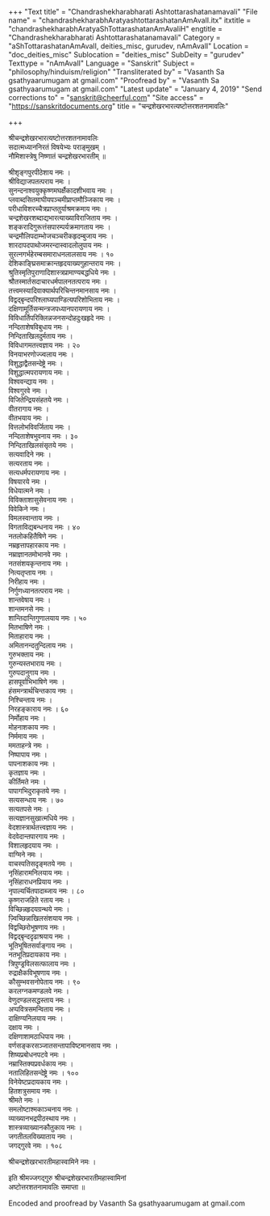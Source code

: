 +++
"Text title" = "Chandrashekharabharati Ashtottarashatanamavali"
"File name" = "chandrashekharabhAratyashtottarashatanAmAvalI.itx"
itxtitle = "chandrashekharabhAratyaShTottarashatanAmAvaliH"
engtitle = "Chandrashekharabharati Ashtottarashatanamavali"
Category = "aShTottarashatanAmAvalI, deities_misc, gurudev, nAmAvalI"
Location = "doc_deities_misc"
Sublocation = "deities_misc"
SubDeity = "gurudev"
Texttype = "nAmAvalI"
Language = "Sanskrit"
Subject = "philosophy/hinduism/religion"
"Transliterated by" = "Vasanth Sa gsathyaarumugam at gmail.com"
"Proofread by" = "Vasanth Sa gsathyaarumugam at gmail.com"
"Latest update" = "January 4, 2019"
"Send corrections to" = "sanskrit@cheerful.com"
"Site access" = "https://sanskritdocuments.org"
title = "चन्द्रशेखरभारत्यष्टोत्तरशतनामावलिः"

+++
  
 श्रीचन्द्रशेखरभारत्यष्टोत्तरशतनामावलिः   
सदात्मध्याननिरतं विषयेभ्यः पराङ्मुखम् ।  
नौमिशास्त्रेषु निष्णातं चन्द्रशेखरभारतीम् ॥  
  
श्रीश‍ृङ्गपुरपीठेशाय नमः ।  
श्रीविद्याजपतत्पराय नमः ।  
सुनन्दनाश्वयुक्कृष्णमघर्क्षैकादशीभवाय नमः ।  
प्लवाब्दसितमाघीयपञ्चमीप्राप्तमौञ्जिकाय नमः ।  
परीधाविशरच्चैत्रप्राप्ततुर्याश्रमक्रमाय नमः ।  
चन्द्रशेखरशब्दाद्यभारत्याख्याविराजिताय नमः ।  
शङ्करादिगुरूत्तंसपारम्पर्यक्रमागताय नमः ।  
चन्द्रमौलिपदाम्भोजचञ्चरीकहृदम्बुजाय नमः ।  
शारदापदपाथोजमरन्दास्वादलोलुपाय नमः ।  
सुरत्नगर्भहेरम्बसमाराधनलालसाय नमः । १०  
देशिकाङ्घ्रिसमाक्रान्तहृदयाख्यगुहान्तराय नमः ।  
श्रुतिस्मृतिपुराणादिशास्त्रप्रामाण्यबद्धधिये नमः ।  
श्रौतस्मार्तसदाचारधर्मपालनतत्पराय नमः ।  
तत्त्वमस्यादिवाक्यार्थपरिचिन्तनमानसाय नमः ।  
विद्वद्बृन्दपरिश्लाघ्यपाण्डित्यपरिशोभिताय नमः ।  
दक्षिणामूर्तिसन्मन्त्रजपध्यानपरायणाय नमः ।  
विविधार्तिपरिक्लिन्नजनसन्दोहदुःखहृदे नमः ।  
नन्दिताशेषविबुधाय नमः ।  
निन्दिताखिलदुर्मताय नमः ।  
विविधागमतत्त्वज्ञाय नमः । २०  
विनयाभरणोज्ज्वलाय नमः ।  
विशुद्धाद्वैतसन्देष्ट्रे नमः ।  
विशुद्धात्मपरायणाय नमः ।  
विश्ववन्द्याय नमः ।  
विश्वगुरवे नमः ।  
विजितेन्द्रियसंहतये नमः ।  
वीतरागाय नमः ।  
वीतभयाय नमः ।  
वित्तलोभविवर्जिताय नमः ।  
नन्दिताशेषभुवनाय नमः । ३०  
निन्दिताखिलसंसृतये नमः ।  
सत्यवादिने नमः ।  
सत्यरताय नमः ।  
सत्यधर्मपरायणाय नमः ।  
विषयारये नमः ।  
विधेयात्मने नमः ।  
विविक्ताशासुसेवनाय नमः ।  
विवेकिने नमः ।  
विमलस्वान्ताय नमः ।  
विगताविद्यबन्धनाय नमः । ४०  
नतलोकहितैषिणे नमः ।  
नम्रहृत्तापहारकाय नमः ।  
नम्राज्ञानतमोभानवे नमः ।  
नतसंशयकृन्तनाय नमः ।  
नित्यतृप्ताय नमः ।  
निरीहाय नमः ।  
निर्गुणध्यानतत्पराय नमः ।  
शान्तवेषाय नमः ।  
शान्तमनसे नमः ।  
शान्तिदान्तिगुणालयाय नमः । ५०  
मितभाषिणे नमः ।  
मिताहाराय नमः ।  
अमितानन्दतुन्दिलाय नमः ।  
गुरुभक्ताय नमः ।  
गुरुन्यस्तभाराय नमः ।  
गुरुपदानुगाय नमः ।  
हासपूर्वाभिभाषिणे नमः ।  
हंसमन्त्रार्थचिन्तकाय नमः ।  
निश्चिन्ताय नमः ।  
निरहङ्काराय नमः । ६०  
निर्मोहाय नमः ।  
मोहनाशकाय नमः ।  
निर्ममाय नमः ।  
ममताहन्त्रे नमः ।  
निष्पापाय नमः ।  
पापनाशकाय नमः ।  
कृतज्ञाय नमः ।  
कीर्तिमते नमः ।  
पापागभिदुराकृतये नमः ।  
सत्यसन्धाय नमः । ७०  
सत्यतपसे नमः ।  
सत्यज्ञानसुखात्मधिये नमः ।  
वेदशास्त्रार्थतत्त्वज्ञाय नमः ।  
वेदवेदान्तपारगाय नमः ।  
विशालहृदयाय नमः ।  
वाग्मिने नमः ।  
वाचस्पतिसदृङ्मतये नमः ।  
नृसिंहारामनिलयाय नमः ।  
नृसिंहाराधनप्रियाय नमः ।  
नृपाल्यर्चितपादाब्जाय नमः । ८०  
कृष्णराजहिते रताय नमः ।  
विच्छिन्नहृदयग्रन्थये नमः ।  
ज़्विच्छिन्नाखिलसंशयाय नमः ।  
विद्वच्छिरोभूषणाय नमः ।  
विद्वद्बृन्ददृढाश्रयाय नमः ।  
भूतिभूषितसर्वाङ्गाय नमः ।  
नतभूतिप्रदायकाय नमः ।  
त्रिपुण्ड्रविलसत्फालाय नमः ।  
रुद्राक्षैकविभूषणाय नमः ।  
कौसुम्भवसनोपेताय नमः । ९०  
करलग्नकमण्डलवे नमः ।  
वेणुदण्डलसद्धस्ताय नमः ।  
अप्पवित्रसमन्विताय नमः ।  
दाक्षिण्यनिलयाय नमः ।  
दक्षाय नमः ।  
दक्षिणाशामठाधिपाय नमः ।  
वर्णसङ्करसञ्जातसन्तापाविष्टमानसाय नमः ।  
शिष्यप्रबोधनपटवे नमः ।  
नम्रास्तिक्यप्रवर्धकाय नमः ।  
नतालिहितसन्देष्ट्रे नमः । १००  
विनेयेष्टप्रदायकाय नमः ।  
हितशत्रुसमाय नमः ।  
श्रीमते नमः ।  
समलोष्टाश्मकाञ्चनाय नमः ।  
व्याख्यानभद्रपीठस्थाय नमः ।  
शास्त्रव्याख्यानकौतुकाय नमः ।  
जगतीतलविख्याताय नमः ।  
जगद्गुरवे नमः । १०८  
  
श्रीचन्द्रशेखरभारतीमहास्वामिने नमः ।  
  
इति श्रीमज्जगद्गुरु श्रीचन्द्रशेखरभारतीमहास्वामिनां  
        अष्टोत्तरशतनामावलिः समाप्ता ॥  
  
  
Encoded and proofread by Vasanth Sa gsathyaarumugam at gmail.com  
  
